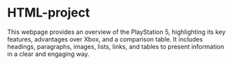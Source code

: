 # HTML-project
This webpage provides an overview of the PlayStation 5, highlighting its key features, advantages over Xbox, and a comparison table. It includes headings, paragraphs, images, lists, links, and tables to present information in a clear and engaging way.
